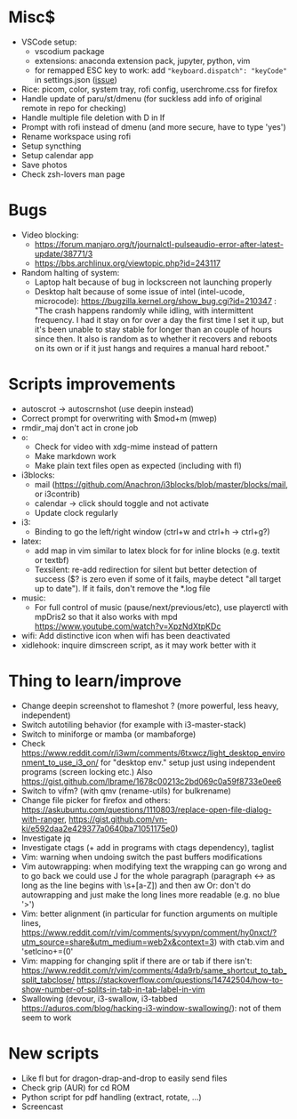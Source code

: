 # Misc$
- VSCode setup:
	- vscodium package
	- extensions: anaconda extension pack, jupyter, python, vim
	- for remapped ESC key to work: add `"keyboard.dispatch": "keyCode"` in settings.json ([issue](https://github.com/microsoft/vscode/issues/23991))
- Rice: picom, color, system tray, rofi config, userchrome.css for firefox
- Handle update of paru/st/dmenu (for suckless add info of original remote in repo for checking)
- Handle multiple file deletion with D in lf
- Prompt with rofi instead of dmenu (and more secure, have to type 'yes')
- Rename workspace using rofi
- Setup syncthing
- Setup calendar app
- Save photos
- Check zsh-lovers man page

# Bugs
- Video blocking:
	- https://forum.manjaro.org/t/journalctl-pulseaudio-error-after-latest-update/38771/3
	- https://bbs.archlinux.org/viewtopic.php?id=243117
- Random halting of system:
	- Laptop halt because of bug in lockscreen not launching properly
	- Desktop halt because of some issue of intel (intel-ucode, microcode):
		https://bugzilla.kernel.org/show_bug.cgi?id=210347 :
			"The crash happens randomly while idling, with intermittent frequency. I
			had it stay on for over a day the first time I set it up, but it's been unable to stay stable for longer than an couple of
			hours since then. It also is random as to whether it recovers and reboots on its own or if it just hangs and requires a manual
			hard reboot."

# Scripts improvements
- autoscrot -> autoscrnshot (use deepin instead)
- Correct prompt for overwriting with $mod+m (mwep)
- rmdir_maj don't act in crone job
- `o`:
	- Check for video with xdg-mime instead of pattern
	- Make markdown work
	- Make plain text files open as expected (including with fl)
- i3blocks:
	- mail (https://github.com/Anachron/i3blocks/blob/master/blocks/mail, or i3contrib)
	- calendar -> click should toggle and not activate
	- Update clock regularly
- i3:
	- Binding to go the left/right window (ctrl+w and ctrl+h -> ctrl+g?)
- latex:
	- add map in vim similar to latex block for for inline blocks (e.g. textit or textbf)
	- Texsilent: re-add redirection for silent but better detection of success ($? is zero even if some of it fails, maybe detect
	"all target up to date"). If it fails, don't remove the *.log file
- music:
	- For full control of music (pause/next/previous/etc), use playerctl with mpDris2 so that it also works with mpd
		https://www.youtube.com/watch?v=XpzNdXtpKDc
- wifi: Add distinctive icon when wifi has been deactivated
- xidlehook: inquire dimscreen script, as it may work better with it

# Thing to learn/improve
- Change deepin screenshot to flameshot ? (more powerful, less heavy, independent)
- Switch autotiling behavior (for example with i3-master-stack)
- Switch to miniforge or mamba (or mambaforge)
- Check https://www.reddit.com/r/i3wm/comments/6txwcz/light_desktop_environment_to_use_i3_on/ for "desktop env." setup just using independent programs (screen locking etc.) Also https://gist.github.com/lbrame/1678c00213c2bd069c0a59f8733e0ee6
- Switch to vifm? (with qmv (rename-utils) for bulkrename) 
- Change file picker for firefox and others: https://askubuntu.com/questions/1110803/replace-open-file-dialog-with-ranger, https://gist.github.com/vn-ki/e592daa2e429377a0640ba71051175e0)
- Investigate jq
- Investigate ctags (+ add in programs with ctags dependency), taglist
- Vim: warning when undoing switch the past buffers modifications
- Vim autowrapping: when modifying text the wrapping can go wrong and to go back we could use J for the whole paragraph
	(paragraph <-> as long as the line begins with \s\+[a-Z]) and then <leader>aw
	Or: don't do autowrapping and just make the long lines more readable (e.g. no blue '>')
- Vim: better alignment (in particular for function arguments on multiple lines, https://www.reddit.com/r/vim/comments/syvypn/comment/hy0nxct/?utm_source=share&utm_medium=web2x&context=3) with ctab.vim and 'setlcino+=(0'
- Vim: mapping for changing split if there are or tab if there isn't:
	https://www.reddit.com/r/vim/comments/4da9rb/same_shortcut_to_tab_split_tabclose/
	https://stackoverflow.com/questions/14742504/how-to-show-number-of-splits-in-tab-in-tab-label-in-vim
- Swallowing (devour, i3-swallow, i3-tabbed https://aduros.com/blog/hacking-i3-window-swallowing/): not of them seem to work

# New scripts
- Like fl but for dragon-drap-and-drop to easily send files
- Check grip (AUR) for cd ROM
- Python script for pdf handling (extract, rotate, ...)
- Screencast
